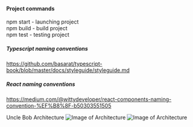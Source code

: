 #### Project commands
npm start - launching project  
npm build - build project  
npm test - testing project  

##### Typescript naming conventions
https://github.com/basarat/typescript-book/blob/master/docs/styleguide/styleguide.md

##### React naming conventions
https://medium.com/@wittydeveloper/react-components-naming-convention-%EF%B8%8F-b50303551505

Uncle Bob Architecture
![Image of Architecture](https://i.stack.imgur.com/MRpd8.jpg)
![Image of Architecture](https://i.stack.imgur.com/UpCvB.png)

